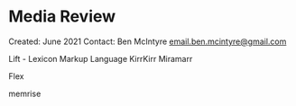 # Media Review

Created: June 2021 
Contact: Ben McIntyre email.ben.mcintyre@gmail.com


Lift - Lexicon Markup Language
KirrKirr
Miramarr

Flex

memrise
